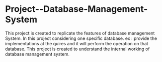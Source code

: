 # Project--Database-Management-System
 This project is created to replicate the features of database management System. In this project considering one specific database. ex : provide the implementations at the quires and it will perform the operation on that database. This project is created to understand the internal working of database management system.
